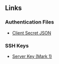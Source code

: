 ## Links

### Authentication Files
- [Client Secret JSON](https://secure-config-storage.s3.ap-south-1.amazonaws.com/client_secret_942143177805-ujah2lfgn4fu3kaqmrd9oq63736n6j3g.apps.googleusercontent.com.json)

### SSH Keys
- [Server Key (Mark 1)](https://secure-config-storage.s3.ap-south-1.amazonaws.com/server-mark1.pem)
